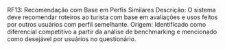 RF13: Recomendação com Base em Perfis Similares
 Descrição: O sistema deve recomendar roteiros ao turista com base em avaliações e usos feitos por outros usuários com perfil semelhante.
 Origem: Identificado como diferencial competitivo a partir da análise de benchmarking e mencionado como desejável por usuários no questionário.
